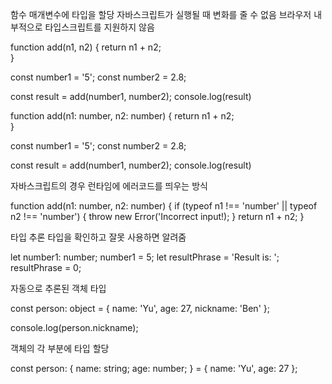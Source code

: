 
함수 매개변수에 타입을 할당
자바스크립트가 실행될 때 변화를 줄 수 없음
브라우저 내부적으로 타입스크립트를 지원하지 않음

function add(n1, n2) {
    return n1 + n2;   
}

const number1 = '5';
const number2 = 2.8;

const result = add(number1, number2);
console.log(result)


function add(n1: number, n2: number) {
    return n1 + n2;   
}

const number1 = '5';
const number2 = 2.8;

const result = add(number1, number2);
console.log(result)

자바스크립트의 경우 런타임에 에러코드를 띄우는 방식

function add(n1: number, n2: number) {
    if (typeof n1 !== 'number' || typeof n2 !== 'number') {
        throw new Error('Incorrect input!);
    }
    return n1 + n2;
}

타입 추론
타입을 확인하고 잘못 사용하면 알려줌

let number1: number;
number1 = 5;
let resultPhrase = 'Result is: ';
resultPhrase = 0;

자동으로 추론된 객체 타입

const person: object = {
    name: 'Yu',
    age: 27,
    nickname: 'Ben' 
};

console.log(person.nickname);

객체의 각 부분에 타입 할당

const person: {
    name: string;
    age: number;
} = {
    name: 'Yu',
    age: 27
};